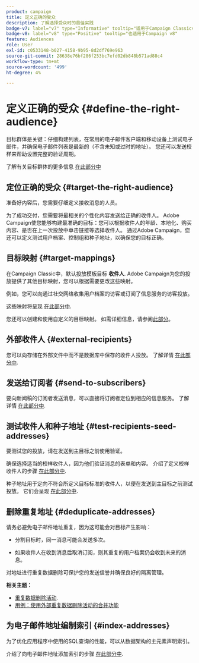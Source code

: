 ```yaml
---
product: campaign
title: 定义正确的受众
description: 了解选择受众时的最佳实践
badge-v7: label="v7" type="Informative" tooltip="适用于Campaign Classicv7"
badge-v8: label="v8" type="Positive" tooltip="也适用于Campaign v8"
feature: Audiences
role: User
exl-id: c0533148-b027-4158-9b95-8d2df769e963
source-git-commit: 28638e76bf286f253bc7efd02db848b571ad88c4
workflow-type: tm+mt
source-wordcount: '499'
ht-degree: 4%

---
```


# 定义正确的受众 {#define-the-right-audience}

目标群体是关键：仔细构建列表，在常用的电子邮件客户端和移动设备上测试电子邮件，并确保电子邮件列表是最新的（不含未知或过时的地址）。 您还可以发送校样来帮助设置完整的验证周期。

了解有关目标群体的更多信息 [在此部分中](steps-defining-the-target-population.md)

## 定位正确的受众 {#target-the-right-audience}

准备好内容后，您需要仔细定义接收消息的人员。

为了成功交付，您需要将最相关的个性化内容发送给正确的收件人。 Adobe Campaign使您能够构建最准确的目标：您可以根据收件人的年龄、本地化、购买内容、是否在上一次投放中单击链接等选择收件人。 通过Adobe Campaign，您还可以定义测试用户档案、控制组和种子地址，以确保您的目标正确。

## 目标映射 {#target-mappings}

在Campaign Classic中，默认投放模板目标 **收件人**. Adobe Campaign为您的投放提供了其他目标映射，您可以根据需要更改这些映射。

例如，您可以向通过社交网络收集用户档案的访客或订阅了信息服务的访客投放。

这些映射将呈现 [在此部分中](selecting-a-target-mapping.md).

您还可以创建和使用自定义的目标映射。 如需详细信息，请参阅[此部分](../../configuration/using/target-mapping.md)。

## 外部收件人 {#external-recipients}

您可以向存储在外部文件中而不是数据库中保存的收件人投放。 了解详情 [在此部分中](steps-defining-the-target-population.md#selecting-external-recipients).

## 发送给订阅者 {#send-to-subscribers}

要向新闻稿的订阅者发送消息，可以直接将订阅者定位到相应的信息服务。 了解详情 [在此部分中](managing-subscriptions.md#delivering-to-the-subscribers-of-a-service).


## 测试收件人和种子地址 {#test-recipients-seed-addresses}

要测试您的投放，请在发送到主目标之前使用验证。

确保选择适当的校样收件人，因为他们验证消息的表单和内容。 介绍了定义校样收件人的步骤 [在此部分中](steps-defining-the-target-population.md#selecting-the-proof-target).

种子地址用于定向不符合所定义目标标准的收件人，以便在发送到主目标之前测试投放。 它们会呈现 [在此部分中](about-seed-addresses.md).

## 删除重复地址 {#deduplicate-addresses}

请务必避免电子邮件地址重复，因为这可能会对目标产生影响：

* 分割目标时，同一消息可能会发送多次。

* 如果收件人在收到消息后取消订阅，则其重复的用户档案仍会收到未来的消息。

对地址进行重复数据删除可保护您的发送信誉并确保良好的隔离管理。

**相关主题：**

* [重复数据删除活动](../../workflow/using/deduplication.md).
* [用例：使用外部重复数据删除活动的合并功能](../../workflow/using/deduplication-merge.md)

## 为电子邮件地址编制索引 {#index-addresses}

为了优化应用程序中使用的SQL查询的性能，可以从数据架构的主元素声明索引。

介绍了向电子邮件地址添加索引的步骤 [在此部分中](../../configuration/using/database-mapping.md#indexed-fields).
